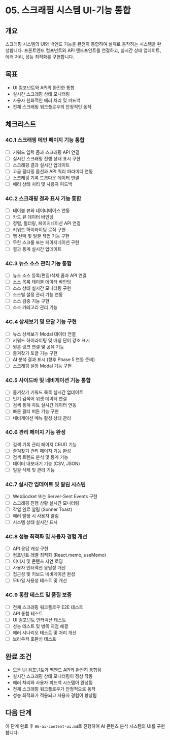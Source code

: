 # 05. 스크래핑 시스템 UI-기능 통합

## 개요
스크래핑 시스템의 UI와 백엔드 기능을 완전히 통합하여 실제로 동작하는 시스템을 완성합니다. 프론트엔드 컴포넌트와 API 엔드포인트를 연결하고, 실시간 상태 업데이트, 에러 처리, 성능 최적화를 구현합니다.

## 목표
- UI 컴포넌트와 API의 완전한 통합
- 실시간 스크래핑 상태 모니터링
- 사용자 친화적인 에러 처리 및 피드백
- 전체 스크래핑 워크플로우의 안정적인 동작

## 체크리스트

### 4C.1 스크래핑 메인 페이지 기능 통합
- [ ] 키워드 입력 폼과 스크래핑 API 연결
- [ ] 실시간 스크래핑 진행 상태 표시 구현
- [ ] 스크래핑 결과 실시간 업데이트
- [ ] 고급 필터링 옵션과 API 쿼리 파라미터 연동
- [ ] 스크래핑 기록 드롭다운 데이터 연결
- [ ] 에러 상태 처리 및 사용자 피드백

### 4C.2 스크래핑 결과 표시 기능 통합
- [ ] 테이블 뷰와 데이터베이스 연동
- [ ] 카드 뷰 데이터 바인딩
- [ ] 정렬, 필터링, 페이지네이션 API 연결
- [ ] 키워드 하이라이팅 로직 구현
- [ ] 행 선택 및 일괄 작업 기능 구현
- [ ] 무한 스크롤 또는 페이지네이션 구현
- [ ] 결과 통계 실시간 업데이트

### 4C.3 뉴스 소스 관리 기능 통합
- [ ] 뉴스 소스 등록/편집/삭제 폼과 API 연결
- [ ] 소스 목록 테이블 데이터 바인딩
- [ ] 소스 상태 실시간 모니터링 구현
- [ ] 소스별 설정 관리 기능 연동
- [ ] 소스 검증 기능 구현
- [ ] 소스 카테고리 관리 기능

### 4C.4 상세보기 및 모달 기능 구현
- [ ] 뉴스 상세보기 Modal 데이터 연결
- [ ] 키워드 하이라이팅 및 매칭 단어 강조 표시
- [ ] 원본 링크 연결 및 공유 기능
- [ ] 즐겨찾기 토글 기능 구현
- [ ] AI 분석 결과 표시 (향후 Phase 5 연동 준비)
- [ ] 스크래핑 설정 Modal 기능 구현

### 4C.5 사이드바 및 네비게이션 기능 통합
- [ ] 즐겨찾기 키워드 목록 실시간 업데이트
- [ ] 인기 검색어 위젯 데이터 연결
- [ ] 검색 통계 차트 실시간 데이터 연동
- [ ] 빠른 필터 버튼 기능 구현
- [ ] 네비게이션 메뉴 활성 상태 관리

### 4C.6 관리 페이지 기능 완성
- [ ] 검색 기록 관리 페이지 CRUD 기능
- [ ] 즐겨찾기 관리 페이지 기능 완성
- [ ] 검색 트렌드 분석 및 통계 기능
- [ ] 데이터 내보내기 기능 (CSV, JSON)
- [ ] 일괄 삭제 및 관리 기능

### 4C.7 실시간 업데이트 및 알림 시스템
- [ ] WebSocket 또는 Server-Sent Events 구현
- [ ] 스크래핑 진행 상황 실시간 모니터링
- [ ] 작업 완료 알림 (Sonner Toast)
- [ ] 에러 발생 시 사용자 알림
- [ ] 시스템 상태 실시간 표시

### 4C.8 성능 최적화 및 사용자 경험 개선
- [ ] API 응답 캐싱 구현
- [ ] 컴포넌트 레벨 최적화 (React.memo, useMemo)
- [ ] 이미지 및 콘텐츠 지연 로딩
- [ ] 사용자 인터랙션 응답성 개선
- [ ] 접근성 및 키보드 네비게이션 완성
- [ ] 모바일 사용성 테스트 및 개선

### 4C.9 통합 테스트 및 품질 보증
- [ ] 전체 스크래핑 워크플로우 E2E 테스트
- [ ] API 통합 테스트
- [ ] UI 컴포넌트 인터랙션 테스트
- [ ] 성능 테스트 및 병목 지점 해결
- [ ] 에러 시나리오 테스트 및 처리 개선
- [ ] 브라우저 호환성 테스트

## 완료 조건
- 모든 UI 컴포넌트가 백엔드 API와 완전히 통합됨
- 실시간 스크래핑 상태 모니터링이 정상 작동
- 에러 처리와 사용자 피드백 시스템이 완성됨
- 전체 스크래핑 워크플로우가 안정적으로 동작
- 성능 최적화가 적용되고 사용자 경험이 향상됨

## 다음 단계
이 단계 완료 후 `06-ai-content-ui.md`로 진행하여 AI 콘텐츠 분석 시스템의 UI를 구현합니다.